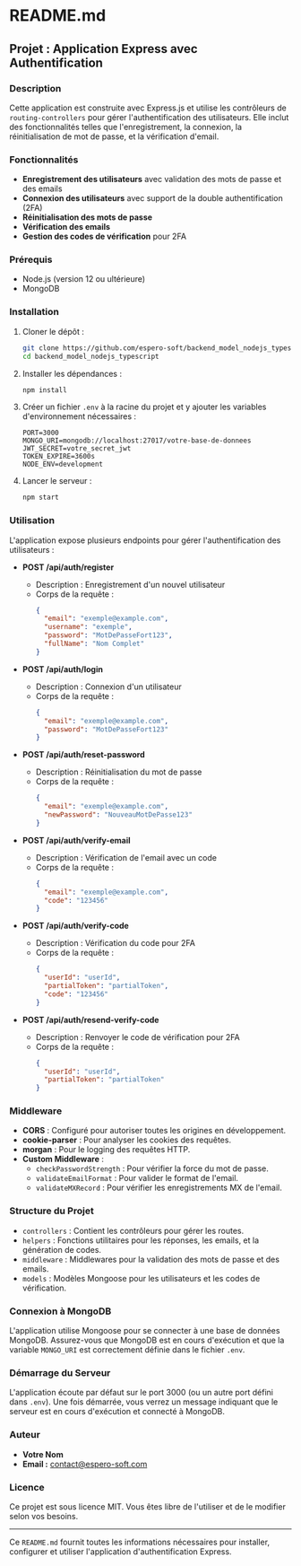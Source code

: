 # README.md

## Projet : Application Express avec Authentification

### Description
Cette application est construite avec Express.js et utilise les contrôleurs de `routing-controllers` pour gérer l'authentification des utilisateurs. Elle inclut des fonctionnalités telles que l'enregistrement, la connexion, la réinitialisation de mot de passe, et la vérification d'email.

### Fonctionnalités
- **Enregistrement des utilisateurs** avec validation des mots de passe et des emails
- **Connexion des utilisateurs** avec support de la double authentification (2FA)
- **Réinitialisation des mots de passe**
- **Vérification des emails**
- **Gestion des codes de vérification** pour 2FA

### Prérequis
- Node.js (version 12 ou ultérieure)
- MongoDB

### Installation

1. Cloner le dépôt :
    ```sh
    git clone https://github.com/espero-soft/backend_model_nodejs_typescript.git
    cd backend_model_nodejs_typescript
    ```

2. Installer les dépendances :
    ```sh
    npm install
    ```

3. Créer un fichier `.env` à la racine du projet et y ajouter les variables d'environnement nécessaires :
    ```env
    PORT=3000
    MONGO_URI=mongodb://localhost:27017/votre-base-de-donnees
    JWT_SECRET=votre_secret_jwt
    TOKEN_EXPIRE=3600s
    NODE_ENV=development
    ```

4. Lancer le serveur :
    ```sh
    npm start
    ```

### Utilisation
L'application expose plusieurs endpoints pour gérer l'authentification des utilisateurs :

- **POST /api/auth/register**
    - Description : Enregistrement d'un nouvel utilisateur
    - Corps de la requête :
      ```json
      {
        "email": "exemple@example.com",
        "username": "exemple",
        "password": "MotDePasseFort123",
        "fullName": "Nom Complet"
      }
      ```

- **POST /api/auth/login**
    - Description : Connexion d'un utilisateur
    - Corps de la requête :
      ```json
      {
        "email": "exemple@example.com",
        "password": "MotDePasseFort123"
      }
      ```

- **POST /api/auth/reset-password**
    - Description : Réinitialisation du mot de passe
    - Corps de la requête :
      ```json
      {
        "email": "exemple@example.com",
        "newPassword": "NouveauMotDePasse123"
      }
      ```

- **POST /api/auth/verify-email**
    - Description : Vérification de l'email avec un code
    - Corps de la requête :
      ```json
      {
        "email": "exemple@example.com",
        "code": "123456"
      }
      ```

- **POST /api/auth/verify-code**
    - Description : Vérification du code pour 2FA
    - Corps de la requête :
      ```json
      {
        "userId": "userId",
        "partialToken": "partialToken",
        "code": "123456"
      }
      ```

- **POST /api/auth/resend-verify-code**
    - Description : Renvoyer le code de vérification pour 2FA
    - Corps de la requête :
      ```json
      {
        "userId": "userId",
        "partialToken": "partialToken"
      }
      ```

### Middleware
- **CORS** : Configuré pour autoriser toutes les origines en développement.
- **cookie-parser** : Pour analyser les cookies des requêtes.
- **morgan** : Pour le logging des requêtes HTTP.
- **Custom Middleware** :
    - `checkPasswordStrength` : Pour vérifier la force du mot de passe.
    - `validateEmailFormat` : Pour valider le format de l'email.
    - `validateMXRecord` : Pour vérifier les enregistrements MX de l'email.

### Structure du Projet
- `controllers` : Contient les contrôleurs pour gérer les routes.
- `helpers` : Fonctions utilitaires pour les réponses, les emails, et la génération de codes.
- `middleware` : Middlewares pour la validation des mots de passe et des emails.
- `models` : Modèles Mongoose pour les utilisateurs et les codes de vérification.

### Connexion à MongoDB
L'application utilise Mongoose pour se connecter à une base de données MongoDB. Assurez-vous que MongoDB est en cours d'exécution et que la variable `MONGO_URI` est correctement définie dans le fichier `.env`.

### Démarrage du Serveur
L'application écoute par défaut sur le port 3000 (ou un autre port défini dans `.env`). Une fois démarrée, vous verrez un message indiquant que le serveur est en cours d'exécution et connecté à MongoDB.

### Auteur
- **Votre Nom**
- **Email :** contact@espero-soft.com

### Licence
Ce projet est sous licence MIT. Vous êtes libre de l'utiliser et de le modifier selon vos besoins.

---

Ce `README.md` fournit toutes les informations nécessaires pour installer, configurer et utiliser l'application d'authentification Express. 